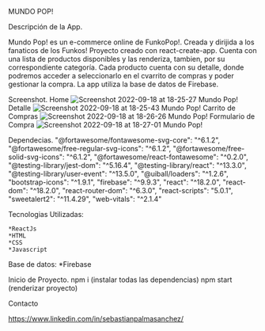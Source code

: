 MUNDO POP!

Descripción de la App.

Mundo Pop! es un e-commerce online de FunkoPop!. Creada y dirijida a los fanaticos de los Funkos!
Proyecto creado con react-create-app. Cuenta con una lista de productos disponibles y las renderiza, tambien, por su correspondiente categoría.
Cada producto cuenta con su detalle, donde podremos acceder a seleccionarlo en el cvarrito de compras y poder gestionar la compra.
La app utiliza la base de datos de Firebase.

Screenshot.
Home
![Screenshot 2022-09-18 at 18-25-27 Mundo Pop!](https://user-images.githubusercontent.com/93328462/190928717-b608a79c-8f63-45aa-805d-2328f2878315.png)
Detalle
![Screenshot 2022-09-18 at 18-25-43 Mundo Pop!](https://user-images.githubusercontent.com/93328462/190928720-bc691c4a-7c2f-4a21-af7d-809069875a35.png)
Carrito de Compras
![Screenshot 2022-09-18 at 18-26-26 Mundo Pop!](https://user-images.githubusercontent.com/93328462/190928722-ad281ec9-315a-47a7-a41c-2b661d6eff16.png)
Formulario de Compra
![Screenshot 2022-09-18 at 18-27-01 Mundo Pop!](https://user-images.githubusercontent.com/93328462/190928725-997b32c7-2f70-4290-b1fd-04081b9766bf.png)

Dependecias.
    "@fortawesome/fontawesome-svg-core": "^6.1.2",
    "@fortawesome/free-regular-svg-icons": "^6.1.2",
    "@fortawesome/free-solid-svg-icons": "^6.1.2",
    "@fortawesome/react-fontawesome": "^0.2.0",
    "@testing-library/jest-dom": "^5.16.4",
    "@testing-library/react": "^13.3.0",
    "@testing-library/user-event": "^13.5.0",
    "@uiball/loaders": "^1.2.6",
    "bootstrap-icons": "^1.9.1",
    "firebase": "^9.9.3",
    "react": "^18.2.0",
    "react-dom": "^18.2.0",
    "react-router-dom": "^6.3.0",
    "react-scripts": "5.0.1",
    "sweetalert2": "^11.4.29",
    "web-vitals": "^2.1.4"
    
    
Tecnologias Utilizadas:

    *ReactJs
    *HTML
    *CSS
    *Javascript
   
Base de datos:
    *Firebase
    
Inicio de Proyecto.
npm i (instalar todas las dependencias)
npm start (renderizar proyecto)

Contacto

https://www.linkedin.com/in/sebastianpalmasanchez/




